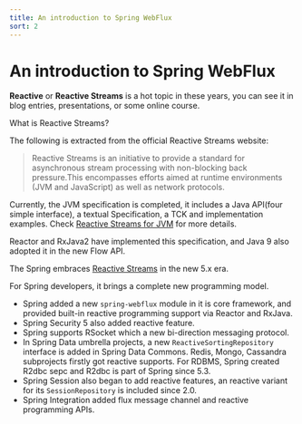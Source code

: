 ```yaml
---
title: An introduction to Spring WebFlux
sort: 2
---
```


# An introduction to Spring WebFlux


**Reactive** or **Reactive Streams** is a hot topic in these years, you can see it in blog entries, presentations, or some online course.

What is Reactive Streams? 

The following is extracted from the official Reactive Streams website:

>Reactive Streams is an initiative to provide a standard for asynchronous stream processing with non-blocking back pressure.This encompasses efforts aimed at runtime environments (JVM and JavaScript) as well as network protocols.

Currently, the JVM specification is completed, it includes a Java API(four simple interface), a textual Specification, a TCK and implementation examples. Check [Reactive Streams for JVM](https://github.com/reactive-streams/reactive-streams-jvm#reactive-streams) for more details.

Reactor and RxJava2 have implemented this specification, and Java 9 also adopted it in the new Flow API. 

The Spring embraces [Reactive Streams](http://www.reactive-streams.org/) in the new 5.x era. 

For Spring developers, it brings a complete new programming model. 

* Spring added a new `spring-webflux` module in it is core framework, and provided built-in reactive programming support via Reactor and RxJava. 
* Spring Security 5 also added reactive feature. 
* Spring supports RSocket which a new bi-direction messaging protocol.
* In Spring Data umbrella projects, a new `ReactiveSortingRepository` interface is added in Spring Data Commons. Redis, Mongo, Cassandra subprojects firstly got reactive supports. For RDBMS, Spring created R2dbc sepc and R2dbc is part of Spring since 5.3. 
* Spring Session also began to add reactive features, an reactive variant for its `SessionRepository` is included since 2.0.
* Spring Integration added flux message channel and reactive programming APIs.
